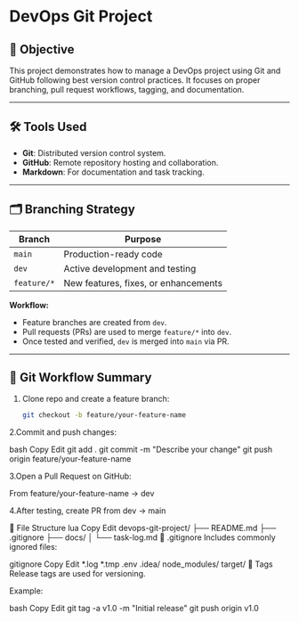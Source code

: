 # DevOps Git Project

## 📌 Objective

This project demonstrates how to manage a DevOps project using Git and GitHub following best version control practices. It focuses on proper branching, pull request workflows, tagging, and documentation.

---

## 🛠 Tools Used

- **Git**: Distributed version control system.
- **GitHub**: Remote repository hosting and collaboration.
- **Markdown**: For documentation and task tracking.

---

## 🗂 Branching Strategy

| Branch        | Purpose                                  |
|---------------|-------------------------------------------|
| `main`        | Production-ready code                     |
| `dev`         | Active development and testing            |
| `feature/*`   | New features, fixes, or enhancements      |

**Workflow:**
- Feature branches are created from `dev`.
- Pull requests (PRs) are used to merge `feature/*` into `dev`.
- Once tested and verified, `dev` is merged into `main` via PR.

---

## 🔁 Git Workflow Summary

1. Clone repo and create a feature branch:
   ```bash
   git checkout -b feature/your-feature-name
   
2.Commit and push changes:

bash
Copy
Edit
git add .
git commit -m "Describe your change"
git push origin feature/your-feature-name

3.Open a Pull Request on GitHub:

From feature/your-feature-name → dev

4.After testing, create PR from dev → main

📄 File Structure
lua
Copy
Edit
devops-git-project/
├── README.md
├── .gitignore
├── docs/
│   └── task-log.md
🚫 .gitignore
Includes commonly ignored files:

gitignore
Copy
Edit
*.log
*.tmp
.env
.idea/
node_modules/
target/
🔖 Tags
Release tags are used for versioning.

Example:

bash
Copy
Edit
git tag -a v1.0 -m "Initial release"
git push origin v1.0
